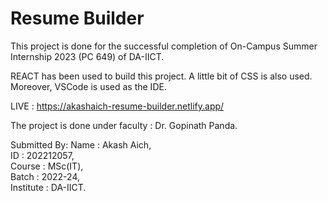 # Resume Builder

This project is done for the successful completion of On-Campus Summer Internship 2023 (PC 649) of DA-IICT.

REACT has been used to build this project. A little bit of CSS is also used. Moreover, VSCode is used as the IDE.

LIVE : https://akashaich-resume-builder.netlify.app/ 

The project is done under faculty : Dr. Gopinath Panda.

Submitted By: 
 Name : Akash Aich,  
 ID : 202212057,  
 Course : MSc(IT),  
 Batch : 2022-24,  
 Institute : DA-IICT.
